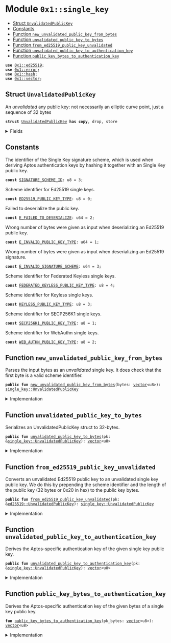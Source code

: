 
<a id="0x1_single_key"></a>

# Module `0x1::single_key`



-  [Struct `UnvalidatedPublicKey`](#0x1_single_key_UnvalidatedPublicKey)
-  [Constants](#@Constants_0)
-  [Function `new_unvalidated_public_key_from_bytes`](#0x1_single_key_new_unvalidated_public_key_from_bytes)
-  [Function `unvalidated_public_key_to_bytes`](#0x1_single_key_unvalidated_public_key_to_bytes)
-  [Function `from_ed25519_public_key_unvalidated`](#0x1_single_key_from_ed25519_public_key_unvalidated)
-  [Function `unvalidated_public_key_to_authentication_key`](#0x1_single_key_unvalidated_public_key_to_authentication_key)
-  [Function `public_key_bytes_to_authentication_key`](#0x1_single_key_public_key_bytes_to_authentication_key)


<pre><code><b>use</b> <a href="ed25519.md#0x1_ed25519">0x1::ed25519</a>;
<b>use</b> <a href="../../move-stdlib/doc/error.md#0x1_error">0x1::error</a>;
<b>use</b> <a href="../../move-stdlib/doc/hash.md#0x1_hash">0x1::hash</a>;
<b>use</b> <a href="../../move-stdlib/doc/vector.md#0x1_vector">0x1::vector</a>;
</code></pre>



<a id="0x1_single_key_UnvalidatedPublicKey"></a>

## Struct `UnvalidatedPublicKey`

An *unvalidated* any public key: not necessarily an elliptic curve point, just a sequence of 32 bytes


<pre><code><b>struct</b> <a href="single_key.md#0x1_single_key_UnvalidatedPublicKey">UnvalidatedPublicKey</a> <b>has</b> <b>copy</b>, drop, store
</code></pre>



<details>
<summary>Fields</summary>


<dl>
<dt>
<code>bytes: <a href="../../move-stdlib/doc/vector.md#0x1_vector">vector</a>&lt;u8&gt;</code>
</dt>
<dd>

</dd>
</dl>


</details>

<a id="@Constants_0"></a>

## Constants


<a id="0x1_single_key_SIGNATURE_SCHEME_ID"></a>

The identifier of the Single Key signature scheme, which is used when deriving Aptos authentication keys by hashing
it together with an Single Key public key.


<pre><code><b>const</b> <a href="single_key.md#0x1_single_key_SIGNATURE_SCHEME_ID">SIGNATURE_SCHEME_ID</a>: u8 = 3;
</code></pre>



<a id="0x1_single_key_ED25519_PUBLIC_KEY_TYPE"></a>

Scheme identifier for Ed25519 single keys.


<pre><code><b>const</b> <a href="single_key.md#0x1_single_key_ED25519_PUBLIC_KEY_TYPE">ED25519_PUBLIC_KEY_TYPE</a>: u8 = 0;
</code></pre>



<a id="0x1_single_key_E_FAILED_TO_DESERIALIZE"></a>

Failed to deserialize the public key.


<pre><code><b>const</b> <a href="single_key.md#0x1_single_key_E_FAILED_TO_DESERIALIZE">E_FAILED_TO_DESERIALIZE</a>: u64 = 2;
</code></pre>



<a id="0x1_single_key_E_INVALID_PUBLIC_KEY_TYPE"></a>

Wrong number of bytes were given as input when deserializing an Ed25519 public key.


<pre><code><b>const</b> <a href="single_key.md#0x1_single_key_E_INVALID_PUBLIC_KEY_TYPE">E_INVALID_PUBLIC_KEY_TYPE</a>: u64 = 1;
</code></pre>



<a id="0x1_single_key_E_INVALID_SIGNATURE_SCHEME"></a>

Wrong number of bytes were given as input when deserializing an Ed25519 signature.


<pre><code><b>const</b> <a href="single_key.md#0x1_single_key_E_INVALID_SIGNATURE_SCHEME">E_INVALID_SIGNATURE_SCHEME</a>: u64 = 3;
</code></pre>



<a id="0x1_single_key_FEDERATED_KEYLESS_PUBLIC_KEY_TYPE"></a>

Scheme identifier for Federated Keyless single keys.


<pre><code><b>const</b> <a href="single_key.md#0x1_single_key_FEDERATED_KEYLESS_PUBLIC_KEY_TYPE">FEDERATED_KEYLESS_PUBLIC_KEY_TYPE</a>: u8 = 4;
</code></pre>



<a id="0x1_single_key_KEYLESS_PUBLIC_KEY_TYPE"></a>

Scheme identifier for Keyless single keys.


<pre><code><b>const</b> <a href="single_key.md#0x1_single_key_KEYLESS_PUBLIC_KEY_TYPE">KEYLESS_PUBLIC_KEY_TYPE</a>: u8 = 3;
</code></pre>



<a id="0x1_single_key_SECP256K1_PUBLIC_KEY_TYPE"></a>

Scheme identifier for SECP256K1 single keys.


<pre><code><b>const</b> <a href="single_key.md#0x1_single_key_SECP256K1_PUBLIC_KEY_TYPE">SECP256K1_PUBLIC_KEY_TYPE</a>: u8 = 1;
</code></pre>



<a id="0x1_single_key_WEB_AUTHN_PUBLIC_KEY_TYPE"></a>

Scheme identifier for WebAuthn single keys.


<pre><code><b>const</b> <a href="single_key.md#0x1_single_key_WEB_AUTHN_PUBLIC_KEY_TYPE">WEB_AUTHN_PUBLIC_KEY_TYPE</a>: u8 = 2;
</code></pre>



<a id="0x1_single_key_new_unvalidated_public_key_from_bytes"></a>

## Function `new_unvalidated_public_key_from_bytes`

Parses the input bytes as an *unvalidated* single key.  It does check that the first byte is a valid scheme identifier.


<pre><code><b>public</b> <b>fun</b> <a href="single_key.md#0x1_single_key_new_unvalidated_public_key_from_bytes">new_unvalidated_public_key_from_bytes</a>(bytes: <a href="../../move-stdlib/doc/vector.md#0x1_vector">vector</a>&lt;u8&gt;): <a href="single_key.md#0x1_single_key_UnvalidatedPublicKey">single_key::UnvalidatedPublicKey</a>
</code></pre>



<details>
<summary>Implementation</summary>


<pre><code><b>public</b> <b>fun</b> <a href="single_key.md#0x1_single_key_new_unvalidated_public_key_from_bytes">new_unvalidated_public_key_from_bytes</a>(bytes: <a href="../../move-stdlib/doc/vector.md#0x1_vector">vector</a>&lt;u8&gt;): <a href="single_key.md#0x1_single_key_UnvalidatedPublicKey">UnvalidatedPublicKey</a> {
    <b>let</b> first_byte = bytes[0];
    <b>assert</b>!(first_byte &lt;= 4, std::error::invalid_argument(<a href="single_key.md#0x1_single_key_E_INVALID_PUBLIC_KEY_TYPE">E_INVALID_PUBLIC_KEY_TYPE</a>));
    <a href="single_key.md#0x1_single_key_UnvalidatedPublicKey">UnvalidatedPublicKey</a> { bytes }
}
</code></pre>



</details>

<a id="0x1_single_key_unvalidated_public_key_to_bytes"></a>

## Function `unvalidated_public_key_to_bytes`

Serializes an UnvalidatedPublicKey struct to 32-bytes.


<pre><code><b>public</b> <b>fun</b> <a href="single_key.md#0x1_single_key_unvalidated_public_key_to_bytes">unvalidated_public_key_to_bytes</a>(pk: &<a href="single_key.md#0x1_single_key_UnvalidatedPublicKey">single_key::UnvalidatedPublicKey</a>): <a href="../../move-stdlib/doc/vector.md#0x1_vector">vector</a>&lt;u8&gt;
</code></pre>



<details>
<summary>Implementation</summary>


<pre><code><b>public</b> <b>fun</b> <a href="single_key.md#0x1_single_key_unvalidated_public_key_to_bytes">unvalidated_public_key_to_bytes</a>(pk: &<a href="single_key.md#0x1_single_key_UnvalidatedPublicKey">UnvalidatedPublicKey</a>): <a href="../../move-stdlib/doc/vector.md#0x1_vector">vector</a>&lt;u8&gt; {
    pk.bytes
}
</code></pre>



</details>

<a id="0x1_single_key_from_ed25519_public_key_unvalidated"></a>

## Function `from_ed25519_public_key_unvalidated`

Converts an unvalidated Ed25519 public key to an unvalidated single key public key.
We do this by prepending the scheme identifier and the length of the public key (32 bytes or 0x20 in hex) to
the public key bytes.


<pre><code><b>public</b> <b>fun</b> <a href="single_key.md#0x1_single_key_from_ed25519_public_key_unvalidated">from_ed25519_public_key_unvalidated</a>(pk: &<a href="ed25519.md#0x1_ed25519_UnvalidatedPublicKey">ed25519::UnvalidatedPublicKey</a>): <a href="single_key.md#0x1_single_key_UnvalidatedPublicKey">single_key::UnvalidatedPublicKey</a>
</code></pre>



<details>
<summary>Implementation</summary>


<pre><code><b>public</b> <b>fun</b> <a href="single_key.md#0x1_single_key_from_ed25519_public_key_unvalidated">from_ed25519_public_key_unvalidated</a>(pk: &<a href="ed25519.md#0x1_ed25519_UnvalidatedPublicKey">ed25519::UnvalidatedPublicKey</a>): <a href="single_key.md#0x1_single_key_UnvalidatedPublicKey">UnvalidatedPublicKey</a> {
    <b>let</b> pk_bytes = <a href="../../move-stdlib/doc/vector.md#0x1_vector">vector</a>[];
    pk_bytes.push_back(<a href="single_key.md#0x1_single_key_ED25519_PUBLIC_KEY_TYPE">ED25519_PUBLIC_KEY_TYPE</a>);
    pk_bytes.push_back(0x20);
    pk_bytes.append(<a href="ed25519.md#0x1_ed25519_unvalidated_public_key_to_bytes">ed25519::unvalidated_public_key_to_bytes</a>(pk));
    <a href="single_key.md#0x1_single_key_UnvalidatedPublicKey">UnvalidatedPublicKey</a> {
        bytes: pk_bytes
    }
}
</code></pre>



</details>

<a id="0x1_single_key_unvalidated_public_key_to_authentication_key"></a>

## Function `unvalidated_public_key_to_authentication_key`

Derives the Aptos-specific authentication key of the given single key public key.


<pre><code><b>public</b> <b>fun</b> <a href="single_key.md#0x1_single_key_unvalidated_public_key_to_authentication_key">unvalidated_public_key_to_authentication_key</a>(pk: &<a href="single_key.md#0x1_single_key_UnvalidatedPublicKey">single_key::UnvalidatedPublicKey</a>): <a href="../../move-stdlib/doc/vector.md#0x1_vector">vector</a>&lt;u8&gt;
</code></pre>



<details>
<summary>Implementation</summary>


<pre><code><b>public</b> <b>fun</b> <a href="single_key.md#0x1_single_key_unvalidated_public_key_to_authentication_key">unvalidated_public_key_to_authentication_key</a>(pk: &<a href="single_key.md#0x1_single_key_UnvalidatedPublicKey">UnvalidatedPublicKey</a>): <a href="../../move-stdlib/doc/vector.md#0x1_vector">vector</a>&lt;u8&gt; {
    <a href="single_key.md#0x1_single_key_public_key_bytes_to_authentication_key">public_key_bytes_to_authentication_key</a>(pk.bytes)
}
</code></pre>



</details>

<a id="0x1_single_key_public_key_bytes_to_authentication_key"></a>

## Function `public_key_bytes_to_authentication_key`

Derives the Aptos-specific authentication key of the given bytes of a single key public key.


<pre><code><b>fun</b> <a href="single_key.md#0x1_single_key_public_key_bytes_to_authentication_key">public_key_bytes_to_authentication_key</a>(pk_bytes: <a href="../../move-stdlib/doc/vector.md#0x1_vector">vector</a>&lt;u8&gt;): <a href="../../move-stdlib/doc/vector.md#0x1_vector">vector</a>&lt;u8&gt;
</code></pre>



<details>
<summary>Implementation</summary>


<pre><code><b>fun</b> <a href="single_key.md#0x1_single_key_public_key_bytes_to_authentication_key">public_key_bytes_to_authentication_key</a>(pk_bytes: <a href="../../move-stdlib/doc/vector.md#0x1_vector">vector</a>&lt;u8&gt;): <a href="../../move-stdlib/doc/vector.md#0x1_vector">vector</a>&lt;u8&gt; {
    pk_bytes.push_back(<a href="single_key.md#0x1_single_key_SIGNATURE_SCHEME_ID">SIGNATURE_SCHEME_ID</a>);
    <a href="../../move-stdlib/doc/hash.md#0x1_hash_sha3_256">hash::sha3_256</a>(pk_bytes)
}
</code></pre>



</details>


[move-book]: https://aptos.dev/move/book/SUMMARY
